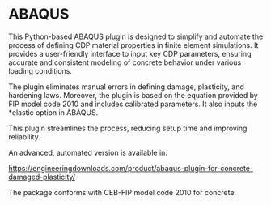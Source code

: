# ABAQUS
This Python-based ABAQUS plugin is designed to simplify and automate the process of defining CDP material properties in finite element simulations. It provides a user-friendly interface to input key CDP parameters, ensuring accurate and consistent modeling of concrete behavior under various loading conditions.

The plugin eliminates manual errors in defining damage, plasticity, and hardening laws. Moreover, the plugin is based on the equation provided by FIP model code 2010 and includes calibrated parameters. It also inputs the *elastic option in ABAQUS.

This plugin streamlines the process, reducing setup time and improving reliability.

An advanced, automated version is available in:

https://engineeringdownloads.com/product/abaqus-plugin-for-concrete-damaged-plasticity/

The package conforms with CEB-FIP model code 2010 for concrete.
